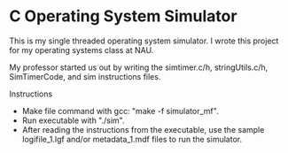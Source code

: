 # C Operating System Simulator

This is my single threaded operating system simulator. I wrote this project for my operating systems class at NAU.


My professor started us out by writing the simtimer.c/h, stringUtils.c/h, SimTimerCode, and sim instructions files.


Instructions
  * Make file command with gcc: "make -f simulator_mf".
  * Run executable with "./sim".
  * After reading the instructions from the executable, use the sample logifile_1.lgf and/or metadata_1.mdf files to run the simulator.

